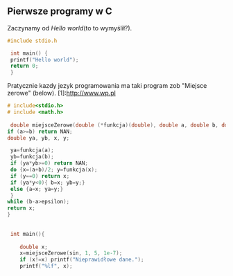 ## Pierwsze programy w C

Zaczynamy od *Hello world*(to to wymyślił?).

```c
#include stdio.h

 int main() {
 printf("Hello world");
 return 0;
 }
```
 


Pratycznie kazdy jezyk programowania ma taki program zob "Miejsce zerowe" (below).
[1]:http://www.wp.pl

```c
# include<stdio.h>
# include <math.h>
 
 double miejsceZerowe(double (*funkcja)(double), double a, double b, double epsilon){
if (a>=b) return NAN;
double ya, yb, x, y;

 ya=funkcja(a);
 yb=funkcja(b);
 if (ya*yb>=0) return NAN;
 do {x=(a+b)/2; y=funkcja(x);
 if (y==0) return x;
 if (ya*y<0){ b=x; yb=y;}
 else {a=x; ya=y;}
 }
while (b-a>epsilon);
return x;
}
 
 
 int main(){
 	
 	double x; 
 	x=miejsceZerowe(sin, 1, 5, 1e-7);
 	if (x!=x) printf("Nieprawidłowe dane.");
 	printf("%lf", x);
```
